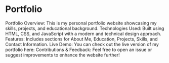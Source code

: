 # Portfolio
Portfolio Overview: This is my personal portfolio website showcasing my skills, projects, and educational background.
Technologies Used: Built using HTML, CSS, and JavaScript with a modern and technical design approach.
Features: Includes sections for About Me, Education, Projects, Skills, and Contact Information.
Live Demo: You can check out the live version of my portfolio here: 
Contributions & Feedback: Feel free to open an issue or suggest improvements to enhance the website further!
